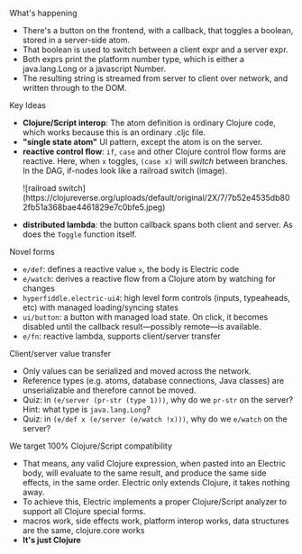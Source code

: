 What's happening
* There's a button on the frontend, with a callback, that toggles a boolean, stored in a server-side atom.
* That boolean is used to switch between a client expr and a server expr.
* Both exprs print the platform number type, which is either a java.lang.Long or a javascript Number.
* The resulting string is streamed from server to client over network, and written through to the DOM.

Key Ideas
* **Clojure/Script interop**: The atom definition is ordinary Clojure code, which works because this is an ordinary .cljc file.
* **"single state atom"** UI pattern, except the atom is on the server.
* **reactive control flow**: `if`, `case` and other Clojure control flow forms are reactive. Here, when `x` toggles, `(case x)` will *switch* between branches. In the DAG, if-nodes look like a railroad switch (image).
  <p>![railroad switch](https://clojureverse.org/uploads/default/original/2X/7/7b52e4535db802fb51a368bae4461829e7c0bfe5.jpeg)</p>
* **distributed lambda**: the button callback spans both client and server. As does the `Toggle` function itself.

Novel forms
* `e/def`: defines a reactive value `x`, the body is Electric code
* `e/watch`: derives a reactive flow from a Clojure atom by watching for changes
* `hyperfiddle.electric-ui4`: high level form controls (inputs, typeaheads, etc) with managed loading/syncing states
* `ui/button`: a button with managed load state. On click, it becomes disabled until the callback result—possibly remote—is available.
* `e/fn`: reactive lambda, supports client/server transfer

Client/server value transfer
* Only values can be serialized and moved across the network. 
* Reference types (e.g. atoms, database connections, Java classes) are unserializable and therefore cannot be moved.
* Quiz: in `(e/server (pr-str (type 1)))`, why do we `pr-str` on the server? Hint: what type is `java.lang.Long`?
* Quiz: in `(e/def x (e/server (e/watch !x)))`, why do we `e/watch` on the server?

We target 100% Clojure/Script compatibility
* That means, any valid Clojure expression, when pasted into an Electric body, will evaluate to the same result, and produce the same side effects, in the same order. Electric only extends Clojure, it takes nothing away.
* To achieve this, Electric implements a proper Clojure/Script analyzer to support all Clojure special forms.
* macros work, side effects work, platform interop works, data structures are the same, clojure.core works
* **It's just Clojure**